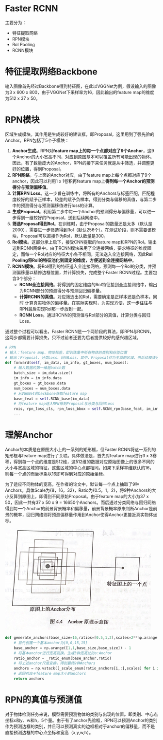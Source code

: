 # Faster RCNN

主要分为：

+ 特征提取网络
+ RPN模块
+ RoI Pooling
+ RCNN模块

# 特征提取网络Backbone

输入图像首先经过Backbone得到特征图，在此以VGGNet为例，假设输入的图像为3 x 600 x 800，由于VGGNet下采样率为16，因此输出的feature map的维度为512 x 37 x 50。

# RPN模块

区域生成模块。其作用是生成较好的建议框，即Proposal，这里用到了强先验的Anchor。RPN包括了5个子模块：

1. **Anchor生成**。RPN对**feature map上的每一个点都对应了9个Anchor**，这9个Anchor的大小宽高不同，对应到原图基本可以覆盖所有可能出现的物体。因此，有了数量庞大的Anchor，RPN的接下来任务就是从中筛选，并调整更好的位置，得到Proposal。
2. **RPN网络**。与上面的Anchor对应，由于feature map上每个点都对应了9个anchor，因此可以利用1 x 1卷积再feature map上**得到每一个Anchor的预测得分与预测偏移值**。
3. **计算RPN Loss**。这一步旨在训练中，将所有的Anchors与标签匹配，匹配程度较好的赋予正样本，较差的赋予负样本，得到分类与偏移的真值，与第二步中的预测得分与预测偏移值进行loss的计算。
4. **生成Proposal**。利用第二步中每一个Anchor的预测得分与偏移量，可以进一步得到一组较好的Proposal，送到后续网络中。
5. **筛选Proposal得到RoI**。在训练时，由于Proposal的数量还是太多（默认是2000），需要进一步筛选得到RoI（默认256个）。在测试阶段，则不需要该模块，Proposal可以直接作为RoI，默认数量是300。
6. **RoI模块**。这部分承上启下，接受CNN提取的feature map和RPN的RoI。输出送到RCNN网络中。由于RCNN模块采用了全连接网络，要求特征的维度固定，而每一个RoI对应的特征大小各不相同，无法送入全连接网络，因此**RoI Pooling将RoI的特征池化到固定的维度，方便送到全连接网络中**。
7. **RCNN模块**。将RoI得到的特征送入全连接网络，预测每一个RoI的分类，并预测偏移量以精修边框位置，并计算损失，完成整个Faster RCNN过程。主要包含3个部分：
   - **RCNN全连接网络**。将得到的固定维度的RoI特征接到全连接网络中，输出为RCNN部分的预测得分与预测回归偏移量。
   - **计算RCNN的真值**。对应筛选出的RoI，需要确定是正样本还是负样本，同时 计算真实物体的偏移量。在实际实现时，为实现方便，这一步往往与RPN最后实现RoI那一步放到一起。
   - **RCNN Loss**。通过RCNN的预测值与RoI部分的真值，计算分类与回归Loss。

通过整个过程可以看出，Faster RCNN是一个两阶段的算法，即RPN与RCNN，这两步都需要计算损失，只不过前者还要为后者提供较好的感兴趣区域。

```python
# RPN
# 输入：feature map、物体标签，即训练集中所有物体的类别和标签位置
# 输出：Proposal、分类Loss、回归Loss、其中，Proposal作为生成的区域，供后续模块分类# 和回归。两部分损失用作优化网络。
def forward(self, im_data, im_info, gt_boxes, num_boxes):
    # 输入数据的第一维是batch数
    batch_size = im_data.size()
    im_info = im_info.data
    gt_boxes = gt_boxes.data
    num_boxes = num_boxes.data
    # 从VGGNet的backbone获取feature map
    base_feat = self.RCNN_base(im_data)
    # 将feature map送入RPN得到Proposal与分类与回归Loss
    rois, rpn_loss_cls, rpn_loss_bbox = self.RCNN_rpn(base_feat, im_info, gt_boxes, num_boxes)
    ...
```

# 理解Anchor

Anchor的本质是在原图大小上的一系列的矩形框，但Faster RCNN将这一系列的矩形框与feature map进行了关联。具体做法是，首先对feature map进行3 x 3卷积，得到每一个点的维度是512维，这512维的数据对应原始图像上的很多不同的大小与宽高区域的特征，这些区域的中心点都相同。如果下采样率维默认的16，则每一个点的而坐标乘以16即可得到对应的原始坐标。

为了适应不同物体的宽高，在作者的论文中，默认每一个点上抽取了9种Anchors，具体Scale为{8，16，32}，Ratio为{0.5，1，2}，将9种Anchors的大小反算到原图上，即得到不同原始Proposal。由于feature map的大小为37 x 50，因此一共有37 x 50 x 9 = 16650个Anchors。而后通过分类网络与回归网络得到每一个Anchor的前景背景概率和偏移量，前景背景概率原来判断Anchor是前景的概率，回归网络则将预测偏移量作用到Anchor使得Anchor更接近真实物体坐标。

![image-20210719103226550](https://raw.githubusercontent.com/by777/imgRep/main/img/20210719103226.png)

```python
def generate_anchors(base_size=16,ratios=[0.5,1,2],scales=2**np.arange(3,6)):
    # 首先创建一个基本anchor为[0,0,15,15]
    base_anchor = np.arange([1,1,base_size,base_size]) - 1
    # 将基本anchor进行宽高变换，生成3种宽高比的s:Anchor
    ratio_anchor = _ratio_enum(base_anchor,ratio)
    # 将上述anchor尺度变换，得到最终9种Anchors
    anchors = np.vstack([_scale_enum(ratio_anchors[i,:],scales) for i in xrange(ratio_anchors.shape[0])])
    # 返回对应于feature map大小的anchors
    return anchors
```

# RPN的真值与预测值

对于物体检测任务来说，模型需要预测物体的类别与出现的位置。即类别、中心点坐标x和y、w和h，5个量。由于有了anchor先验框，RPN可以预测Anchor的类别作为预测边框的类别，并且可以预测真实的边框相对于anchor的偏移量，而不是直接预测边框的中心点坐标和宽高（x,y,w,h）。
